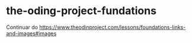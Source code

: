 # the-oding-project-fundations

Continuar do https://www.theodinproject.com/lessons/foundations-links-and-images#images